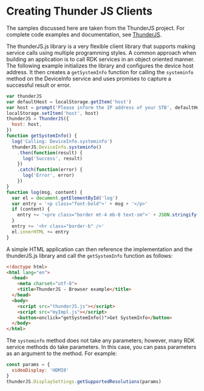 # Creating Thunder JS Clients

The samples discussed here are taken from the ThunderJS project. For complete code examples and documentation, see [ThunderJS](https://github.com/rdkcentral/ThunderJS).

The thunderJS.js library is a very flexible client library that supports making service calls using multiple programming styles. A common approach when building an application is to call RDK services in an object oriented manner. The following example initializes the library and configures the device host address. It then creates a `getSystemInfo` function for calling the `systeminfo` method on the DeviceInfo service and uses promises to capture a successful result or error.

```javascript
var thunderJS
var defaultHost = localStorage.getItem('host')
var host = prompt('Please inform the IP address of your STB', defaultHost || '192.168.')
localStorage.setItem('host', host)
thunderJS = ThunderJS({
  host: host,
})
function getSystemInfo() {
  log('Calling: DeviceInfo.systeminfo')
  thunderJS.DeviceInfo.systeminfo()
    .then(function(result) {
      log('Success', result)
    })
    .catch(function(error) {
      log('Error', error)
    })
}
function log(msg, content) {
  var el = document.getElementById('log')
  var entry = '<p class="font-bold">' + msg + '</p>'
  if (content) {
    entry += '<pre class="border mt-4 mb-8 text-sm">' + JSON.stringify(content, null, 2) + '</pre>'
  }
  entry += '<hr class="border-b" />'
  el.innerHTML += entry
}
```

A simple HTML application can then reference the implementation and the thunderJS.js library and call the `getSystemInfo` function as follows:

```html
<!doctype html>
<html lang="en">
  <head>
    <meta charset="utf-8">
    <title>ThunderJS - Browser example</title>
  </head>
  <body>
    <script src="thunderJS.js"></script>
    <script src="myImpl.js"></script>
    <button>onclick="getSystemInfo()">Get SystemInfo</button>
  </body>
</html>
```

The `systeminfo` method does not take any parameters; however, many RDK service methods do take parameters. In this case, you can pass parameters as an argument to the method. For example:

```javascript
const params = {
  videoDisplay: 'HDMI0'
}
thunderJS.DisplaySettings.getSupportedResolutions(params)
```
